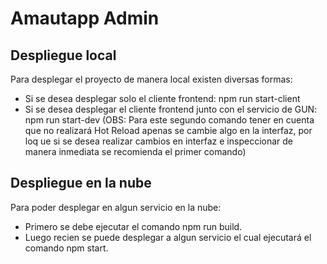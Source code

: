 # Amautapp Admin

## Despliegue local
Para desplegar el proyecto de manera local existen diversas formas:
- Si se desea desplegar solo el cliente frontend: npm run start-client
- Si se desea desplegar el cliente frontend junto con el servicio de GUN: npm run start-dev
(OBS: Para este segundo comando tener en cuenta que no realizará Hot Reload apenas se cambie algo en la interfaz, por loq ue si se desea realizar cambios en interfaz e inspeccionar de manera inmediata se recomienda el primer comando)


## Despliegue en la nube
Para poder desplegar en algun servicio en la nube:
- Primero se debe ejecutar el comando npm run build.
- Luego recien se puede desplegar a algun servicio el cual ejecutará el comando npm start.
